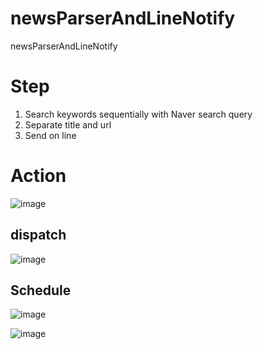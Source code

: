 # newsParserAndLineNotify
newsParserAndLineNotify

# Step
1. Search keywords sequentially with Naver search query
2. Separate title and url
3. Send on line

# Action
![image](https://user-images.githubusercontent.com/22079767/147119774-4c2688e9-19a5-4c8d-a4b2-71ed38945375.png)

## dispatch
![image](https://user-images.githubusercontent.com/22079767/147118371-ddbe0236-7a2f-4791-947b-30ad7f02f95d.png)

## Schedule
![image](https://user-images.githubusercontent.com/22079767/147119830-cfb64a55-a006-4d35-9cdd-15c47df0807c.png)


![image](https://user-images.githubusercontent.com/22079767/147117399-e57878d0-b4c3-4eda-8a57-229e42827bea.png)
